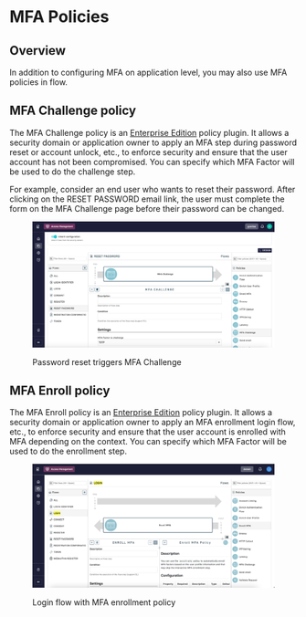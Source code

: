 # MFA Policies

## Overview

In addition to configuring MFA on application level, you may also use MFA policies in flow.&#x20;

## MFA Challenge policy

The MFA Challenge policy is an [Enterprise Edition](../../overview/open-source-vs-enterprise-am/) policy plugin. It allows a security domain or application owner to apply an MFA step during password reset or account unlock, etc., to enforce security and ensure that the user account has not been compromised. You can specify which MFA Factor will be used to do the challenge step.

For example, consider an end user who wants to reset their password. After clicking on the RESET PASSWORD email link, the user must complete the form on the MFA Challenge page before their password can be changed.

<figure><img src="../../.gitbook/assets/mfa challenge policy.png" alt=""><figcaption><p>Password reset triggers MFA Challenge</p></figcaption></figure>

## MFA Enroll policy

The MFA Enroll policy is an [Enterprise Edition](../../overview/open-source-vs-enterprise-am/) policy plugin. It allows a security domain or application owner to apply an MFA enrollment login flow, etc., to enforce security and ensure that the user account is enrolled with MFA depending on the context. You can specify which MFA Factor will be used to do the enrollment step.

<figure><img src="../../.gitbook/assets/john 1.png" alt=""><figcaption><p>Login flow with MFA enrollment policy</p></figcaption></figure>
